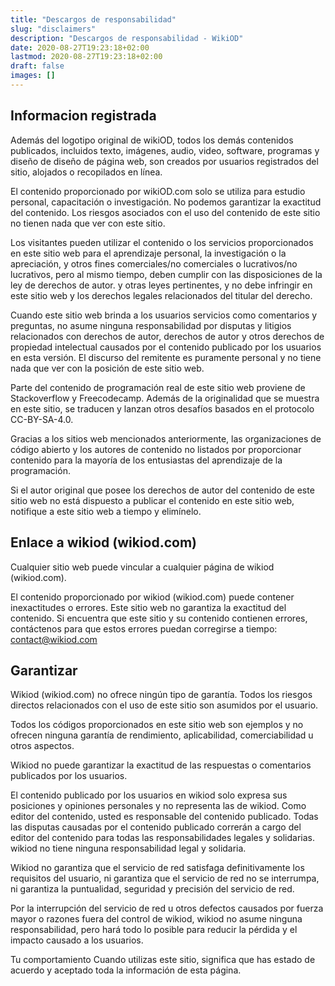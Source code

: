 ```yaml
---
title: "Descargos de responsabilidad"
slug: "disclaimers"
description: "Descargos de responsabilidad - WikiOD"
date: 2020-08-27T19:23:18+02:00
lastmod: 2020-08-27T19:23:18+02:00
draft: false
images: []
---
```


## Informacion registrada

Además del logotipo original de wikiOD, todos los demás contenidos publicados, incluidos texto, imágenes, audio, video, software, programas y diseño de diseño de página web, son creados por usuarios registrados del sitio, alojados o recopilados en línea.

El contenido proporcionado por wikiOD.com solo se utiliza para estudio personal, capacitación o investigación. No podemos garantizar la exactitud del contenido. Los riesgos asociados con el uso del contenido de este sitio no tienen nada que ver con este sitio.

Los visitantes pueden utilizar el contenido o los servicios proporcionados en este sitio web para el aprendizaje personal, la investigación o la apreciación, y otros fines comerciales/no comerciales o lucrativos/no lucrativos, pero al mismo tiempo, deben cumplir con las disposiciones de la ley de derechos de autor. y otras leyes pertinentes, y no debe infringir en este sitio web y los derechos legales relacionados del titular del derecho.

Cuando este sitio web brinda a los usuarios servicios como comentarios y preguntas, no asume ninguna responsabilidad por disputas y litigios relacionados con derechos de autor, derechos de autor y otros derechos de propiedad intelectual causados ​​​​por el contenido publicado por los usuarios en esta versión. El discurso del remitente es puramente personal y no tiene nada que ver con la posición de este sitio web.

Parte del contenido de programación real de este sitio web proviene de Stackoverflow y Freecodecamp. Además de la originalidad que se muestra en este sitio, se traducen y lanzan otros desafíos basados ​​en el protocolo CC-BY-SA-4.0.

Gracias a los sitios web mencionados anteriormente, las organizaciones de código abierto y los autores de contenido no listados por proporcionar contenido para la mayoría de los entusiastas del aprendizaje de la programación.

Si el autor original que posee los derechos de autor del contenido de este sitio web no está dispuesto a publicar el contenido en este sitio web, notifique a este sitio web a tiempo y elimínelo.

## Enlace a wikiod (wikiod.com)

Cualquier sitio web puede vincular a cualquier página de wikiod (wikiod.com).

El contenido proporcionado por wikiod (wikiod.com) puede contener inexactitudes o errores. Este sitio web no garantiza la exactitud del contenido. Si encuentra que este sitio y su contenido contienen errores, contáctenos para que estos errores puedan corregirse a tiempo: contact@wikiod.com

## Garantizar

Wikiod (wikiod.com) no ofrece ningún tipo de garantía. Todos los riesgos directos relacionados con el uso de este sitio son asumidos por el usuario.

Todos los códigos proporcionados en este sitio web son ejemplos y no ofrecen ninguna garantía de rendimiento, aplicabilidad, comerciabilidad u otros aspectos.

Wikiod no puede garantizar la exactitud de las respuestas o comentarios publicados por los usuarios.

El contenido publicado por los usuarios en wikiod solo expresa sus posiciones y opiniones personales y no representa las de wikiod. Como editor del contenido, usted es responsable del contenido publicado. Todas las disputas causadas por el contenido publicado correrán a cargo del editor del contenido para todas las responsabilidades legales y solidarias. wikiod no tiene ninguna responsabilidad legal y solidaria.

Wikiod no garantiza que el servicio de red satisfaga definitivamente los requisitos del usuario, ni garantiza que el servicio de red no se interrumpa, ni garantiza la puntualidad, seguridad y precisión del servicio de red.

Por la interrupción del servicio de red u otros defectos causados ​​por fuerza mayor o razones fuera del control de wikiod, wikiod no asume ninguna responsabilidad, pero hará todo lo posible para reducir la pérdida y el impacto causado a los usuarios.

Tu comportamiento Cuando utilizas este sitio, significa que has estado de acuerdo y aceptado toda la información de esta página.
